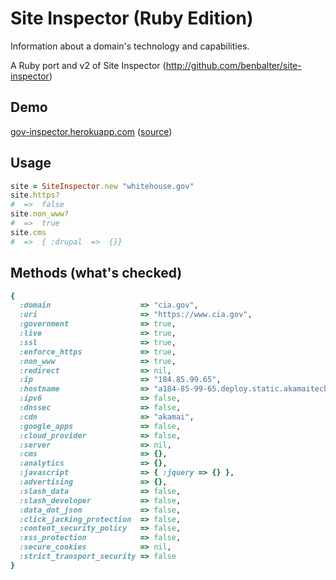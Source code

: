 # Site Inspector (Ruby Edition)

Information about a domain's technology and capabilities.

A Ruby port and v2 of Site Inspector (http://github.com/benbalter/site-inspector)

## Demo

[gov-inspector.herokuapp.com](https://gov-inspector.herokuapp.com) ([source](https://github.com/benbalter/site-inspector-demo))

## Usage

```ruby
site = SiteInspector.new "whitehouse.gov"
site.https?
#  =>  false
site.non_www?
#  =>  true
site.cms
#  =>  { :drupal  =>  {}}
```

## Methods (what's checked)

```ruby
{
  :domain                    => "cia.gov",
  :uri                       => "https://www.cia.gov",
  :government                => true,
  :live                      => true,
  :ssl                       => true,
  :enforce_https             => true,
  :non_www                   => true,
  :redirect                  => nil,
  :ip                        => "184.85.99.65",
  :hostname                  => "a184-85-99-65.deploy.static.akamaitechnologies.com",
  :ipv6                      => false,
  :dnssec                    => false,
  :cdn                       => "akamai",
  :google_apps               => false,
  :cloud_provider            => false,
  :server                    => nil,
  :cms                       => {},
  :analytics                 => {},
  :javascript                => { :jquery => {} },
  :advertising               => {},
  :slash_data                => false,
  :slash_developer           => false,
  :data_dot_json             => false,
  :click_jacking_protection  => false,
  :content_security_policy   => false,
  :xss_protection            => false,
  :secure_cookies            => nil,
  :strict_transport_security => false
}
```
